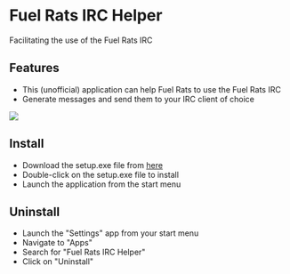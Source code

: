 # Fuel Rats IRC Helper
Facilitating the use of the Fuel Rats IRC

## Features
+ This (unofficial) application can help Fuel Rats to use the Fuel Rats IRC
+ Generate messages and send them to your IRC client of choice
<img src="https://i.imgur.com/at7yaq4.png">

## Install
+ Download the setup.exe file from <a href="https://fuelrats.net/Fuel-Rats-IRC-Helper/setup.exe" target="_blank">here</a>
+ Double-click on the setup.exe file to install
+ Launch the application from the start menu

## Uninstall
+ Launch the "Settings" app from your start menu
+ Navigate to "Apps"
+ Search for "Fuel Rats IRC Helper"
+ Click on "Uninstall"